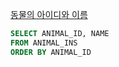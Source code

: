 [동물의 아이디와 이름](https://school.programmers.co.kr/learn/courses/30/lessons/59034)

```sql
SELECT ANIMAL_ID, NAME
FROM ANIMAL_INS
ORDER BY ANIMAL_ID
```
